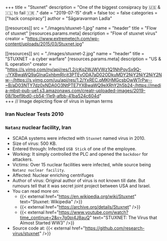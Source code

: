 +++
title = "Stuxnet"
description = "One of the biggest consipracy by 🇺🇸 & 🇮🇱 to fail 🇮🇷 ."
date = "2019-07-15"
draft = false
toc = false
categories = ["hack conspiracy"]
author = "Sāgaravarman Ladla"

[[resources]]
  src = "./images/stuxnet-1.jpg"
  name = "header"
  title = "Flow of stuxnet"
  [resources.params.meta]
    description = "Flow of stuxnet virus"
    creator = "https://www.extremetech.com/wp-content/uploads/2015/03/Stuxnet.jpg"

[[resources]]
  src = "./images/stuxnet-2.jpg"
  name = "header"
  title = "STUXNET - a cyber warfare"
  [resources.params.meta]
    description = "US & IL operation"
    creator = "https://s.yimg.com/ny/api/res/1.2/cKq2WJWVWz1Q1NhPqySx9Q--/YXBwaWQ9aGlnaGxhbmRlcjt3PTEyODA7aD02ODkuMDY2NjY2NjY2NjY2Nw--/https://s.yimg.com/uu/api/res/1.2/YxREC.qMKHMGcsbOwWTrPw--~B/aD03NTY7dz0xNDA0O3NtPTE7YXBwaWQ9eXRhY2h5b24-/https://media-mbst-pub-ue1.s3.amazonaws.com/creatr-uploaded-images/2019-08/1bef9bd0-cb54-11e9-afbb-41ba524c604d"    
+++
// Image depicting flow of virus in layman terms
<img
  data-sizes="auto"
  data-src="./images/stuxnet-1.jpg"
  data-srcset="./images/stuxnet-1.jpg ./images/stuxnet-2.jpg"
  class="lazyload" />
  
### Iran Nuclear Tests 2010
### `Natanz` nuclear facility, Iran

- SCADA systems were infected with `Stuxnet` named virus in 2010.<br />
- Size of virus: 500 KB.<br />
- Entered through: Infected `USB Stick` of one of the employee.<br />
- Working: It simply controlled the PLC and opened the `backdoor` for attackers.<br />
- Victims: Over 15 nuclear facilities were infected, while source being `Natanz nuclear facility`.<br />
- Affected: Nuclear enriching centrifuges<br />
- Author of virus: Original author of virus is not known till date. But rumours tell that it was secret joint project between USA and Israel.<br />
- You can read more on:
    - {{< external href="https://en.wikipedia.org/wiki/Stuxnet" text="Stuxnet: Wikipedia" />}}
    - {{< external href="https://archive.org/details/Stuxnet" />}}
    - {{< external href="https://www.youtube.com/watch?time_continue=2&v=7g0pi4J8auQ" text="STUXNET: The Virus that Almost Started WW3" />}}
 - Source code at: {{< external href="https://github.com/research-virus/stuxnet" />}}

